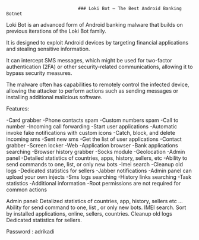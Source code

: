 

                               ### Loki Bot – The Best Android Banking Botnet



Loki Bot is an advanced form of Android banking malware that builds on previous iterations of the Loki Bot family.

It is designed to exploit Android devices by targeting financial applications and stealing sensitive information.



It can intercept SMS messages, which might be used for two-factor authentication (2FA) or other security-related communications, allowing it to bypass security measures.

The malware often has capabilities to remotely control the infected device, allowing the attacker to perform actions such as sending messages or installing additional malicious software.

Features:

-Card grabber
-Phone contacts spam
-Custom numbers spam
-Call to number
-Incoming call forwarding
-Start user applications
-Automatic invoke fake notifications with custom icons
-Catch, block, and delete incoming sms
-Sent new sms
-Get the list of user applications
-Contact grabber
-Screen locker
-Web
-Application browser
-Bank applications searching
-Browser history grabber
-Socks module
-Geolocation
-Admin panel
-Detailed statistics of countries, apps, history, sellers, etc
-Ability to send commands to one, list, or only new bots
-Imei search
-Cleanup old logs
-Dedicated statistics for sellers
-Jabber notifications
-Admin panel can upload your own injects
-Sms logs searching
-History links searching
-Task statistics
-Additional information
-Root permissions are not required for common actions

Admin panel:
Detalized statistics of countries, app, history, sellers etc …
Ability for send command to one, list , or only new bots.
IMEI search. Sort by installed applications, online, sellers, countries.
Cleanup old logs
Dedicated statistics for sellers.

Password : adrikadi